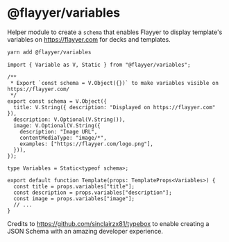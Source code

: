 # @flayyer/variables

Helper module to create a `schema` that enables Flayyer to display template's variables on https://flayyer.com for decks and templates.

```sh
yarn add @flayyer/variables
```

```tsx
import { Variable as V, Static } from "@flayyer/variables";

/**
 * Export `const schema = V.Object({})` to make variables visible on https://flayyer.com/
 */
export const schema = V.Object({
  title: V.String({ description: "Displayed on https://flayyer.com" }),
  description: V.Optional(V.String()),
  image: V.Optional(V.String({
    description: "Image URL",
    contentMediaType: "image/*",
    examples: ["https://flayyer.com/logo.png"],
  })),
});

type Variables = Static<typeof schema>;

export default function Template(props: TemplateProps<Variables>) {
  const title = props.variables["title"];
  const description = props.variables["description"];
  const image = props.variables["image"];
  // ...
}
```

Credits to https://github.com/sinclairzx81/typebox to enable creating a JSON Schema with an amazing developer experience.
